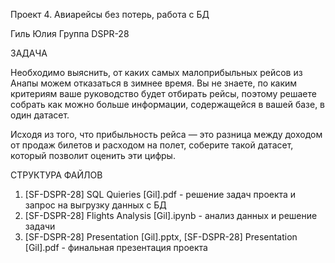 Проект 4. Авиарейсы без потерь, работа с БД

Гиль Юлия
Группа DSPR-28

ЗАДАЧА

Необходимо выяснить, от каких самых малоприбыльных рейсов из Анапы можем отказаться в зимнее время. Вы не знаете, по каким критериям ваше руководство будет отбирать рейсы, поэтому решаете собрать как можно больше информации, содержащейся в вашей базе, в один датасет.

Исходя из того, что прибыльность рейса — это разница между доходом от продаж билетов и расходом на полет, соберите такой датасет, который позволит оценить эти цифры.

СТРУКТУРА ФАЙЛОВ

1. [SF-DSPR-28] SQL Quieries [Gil].pdf - решение задач проекта и запрос на выгрузку данных с БД
2. [SF-DSPR-28] Flights Analysis [Gil].ipynb - анализ данных и решение задачи
3. [SF-DSPR-28] Presentation [Gil].pptx, [SF-DSPR-28] Presentation [Gil].pdf - финальная презентация проекта